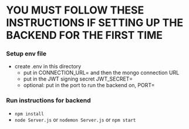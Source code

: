 # YOU MUST FOLLOW THESE INSTRUCTIONS IF SETTING UP THE BACKEND FOR THE FIRST TIME

### Setup env file
* create .env in this directory
    * put in CONNECTION_URL= and then the mongo connection URL
    * put in the JWT signing secret JWT_SECRET=
    * optional: put in the port to run the backend on, PORT=

### Run instructions for backend
* `npm install`
* `node Server.js` or `nodemon Server.js` or `npm start`